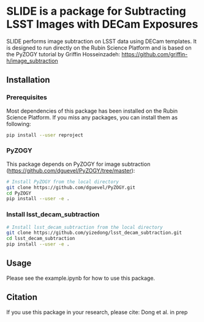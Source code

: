 # SLIDE is a package for Subtracting LSST  Images with DECam Exposures

SLIDE performs image subtraction on LSST data using DECam templates. It is designed to run directly on the Rubin Science Platform and is based on the PyZOGY tutorial by Griffin Hosseinzadeh: https://github.com/griffin-h/image_subtraction

## Installation

### Prerequisites

Most dependencies of this package has been installed on the Rubin Science Platform. If you miss any packages, you can install them as following:

```bash
pip install --user reproject
```

### PyZOGY

This package depends on PyZOGY for image subtraction (https://github.com/dguevel/PyZOGY/tree/master):

```bash
# Install PyZOGY from the local directory
git clone https://github.com/dguevel/PyZOGY.git
cd PyZOGY
pip install --user -e .
```

### Install lsst_decam_subtraction

```bash
# Install lsst_decam_subtraction from the local directory
git clone https://github.com/yizedong/lsst_decam_subtraction.git
cd lsst_decam_subtraction
pip install --user -e .
```

## Usage

Please see the example.ipynb for how to use this package.



## Citation

If you use this package in your research, please cite: Dong et al. in prep
